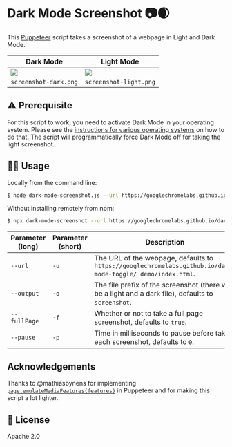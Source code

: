 # Dark Mode Screenshot 📷🌒

This [Puppeteer](https://github.com/GoogleChrome/puppeteer/) script
takes a screenshot of a webpage in Light and Dark Mode.

<table>
  <thead>
    <th>Dark Mode</th>
    <th>Light Mode</th>
  </thead>
  <tbody>
    <tr>
      <td>
        <img src="https://github.com/tomayac/dark-mode-screenshot/blob/cabecd90eee5299e10089311cba61f70694f00d3/screenshot-dark.png?raw=true">
      </td>
      <td>
        <img src="https://github.com/tomayac/dark-mode-screenshot/blob/cabecd90eee5299e10089311cba61f70694f00d3/screenshot-light.png?raw=true">
      </td>
    </tr>
    <tr>
      <td>
        <code>screenshot-dark.png</code>
      </td>
      <td>
        <code>screenshot-light.png</code>
      </td>
    </tr>
  </tbody>
</table>

## ⚠️ Prerequisite

For this script to work, you need to activate Dark Mode in your operating system.
Please see the [instructions for various operating systems](https://goo.gle/activate-dark-mode)
on how to do that. The script will programmatically force Dark Mode off for taking the light screenshot.

## 👩‍💻 Usage

Locally from the command line:

```bash
$ node dark-mode-screenshot.js --url https://googlechromelabs.github.io/dark-mode-toggle/demo/ --output screenshot --fullPage --pause 750
```

Without installing remotely from npm:

```bash
$ npx dark-mode-screenshot --url https://googlechromelabs.github.io/dark-mode-toggle/demo/ --output screenshot --fullPage --pause 750
```

| Parameter (long) | Parameter (short) | Description |
| --- | --- | --- |
| `--url` | `-u` | The URL of the webpage, defaults to `https://googlechromelabs.github.io/dark-mode-toggle/ demo/index.html`. |
| `--output` | `-o` | The file prefix of the screenshot (there will be a light and a dark file), defaults to `screenshot`. |
| `--fullPage` | `-f` | Whether or not to take a full page screenshot, defaults to `true`. |
| `--pause` | `-p` | Time in milliseconds to pause before taking each screenshot, defaults to `0`. |


## Acknowledgements

Thanks to @mathiasbynens for implementing
[`page.emulateMediaFeatures(features)`](https://github.com/GoogleChrome/puppeteer/blob/v2.0.0/docs/api.md#pageemulatemediatypetype)
in Puppeteer and for making this script a lot lighter.

## 📄 License

Apache 2.0
